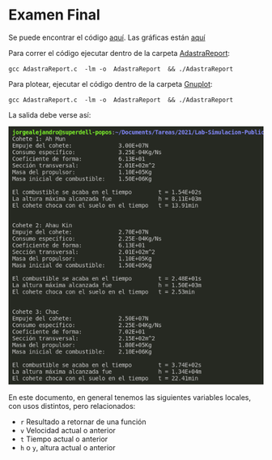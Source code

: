 #   Examen Final

Se puede encontrar el código [aquí](C/AdastraReport/AdastraReport.c).
Las gráficas están [aquí](Gnuplot/)

Para correr el código ejecutar dentro de la carpeta [AdastraReport](C/AdastraReport/):

```
gcc AdastraReport.c  -lm -o  AdastraReport  && ./AdastraReport
```

Para plotear, ejecutar el código dentro de la carpeta [Gnuplot](Gnuplot/):

```
gcc AdastraReport.c  -lm -o  AdastraReport  && ./AdastraReport
```

La salida debe verse así:

![](G1.png)

En este documento, en general tenemos las siguientes variables locales, con usos distintos, pero relacionados:

*   `r` Resultado a retornar de una función
*   `v` Velocidad actual o anterior
*   `t` Tiempo actual o anterior
*   `h` o `y`, altura actual o anterior